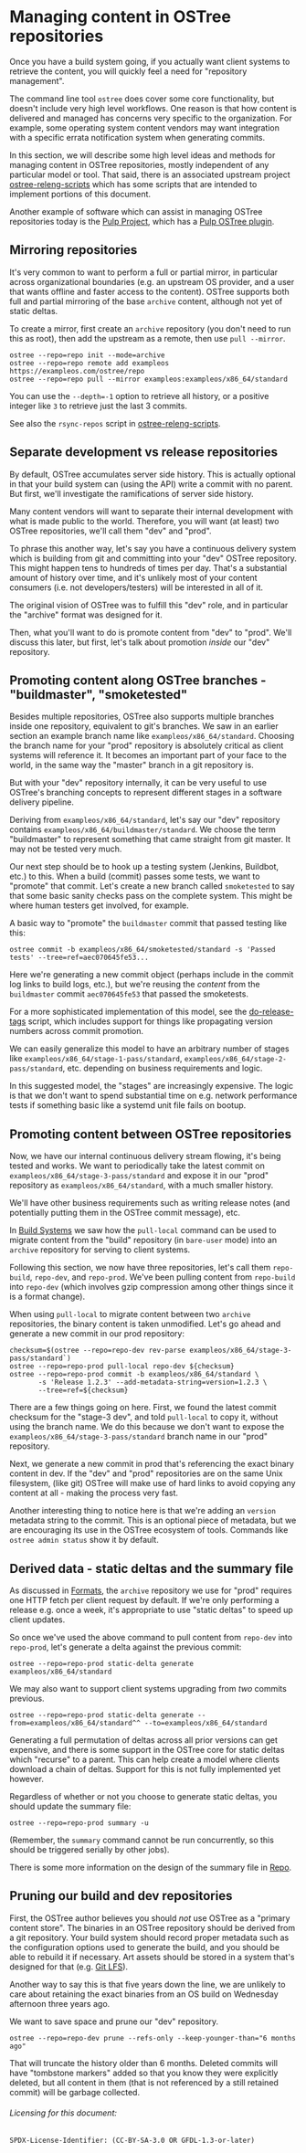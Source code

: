 # Managing content in OSTree repositories

Once you have a build system going, if you actually want client
systems to retrieve the content, you will quickly feel a need for
"repository management".

The command line tool `ostree` does cover some core functionality, but
doesn't include very high level workflows.  One reason is that how
content is delivered and managed has concerns very specific to the
organization.  For example, some operating system content vendors may
want integration with a specific errata notification system when
generating commits.

In this section, we will describe some high level ideas and methods
for managing content in OSTree repositories, mostly independent of any
particular model or tool.  That said, there is an associated upstream
project [ostree-releng-scripts](https://github.com/ostreedev/ostree-releng-scripts)
which has some scripts that are intended to implement portions of
this document.

Another example of software which can assist in managing OSTree
repositories today is the [Pulp Project](http://www.pulpproject.org/),
which has a
[Pulp OSTree plugin](https://docs.pulpproject.org/plugins/pulp_ostree/index.html).

## Mirroring repositories

It's very common to want to perform a full or partial mirror, in
particular across organizational boundaries (e.g. an upstream OS
provider, and a user that wants offline and faster access to the
content).  OSTree supports both full and partial mirroring of the base
`archive` content, although not yet of static deltas.

To create a mirror, first create an `archive` repository (you don't
need to run this as root), then add the upstream as a remote, then use
`pull --mirror`.

```
ostree --repo=repo init --mode=archive
ostree --repo=repo remote add exampleos https://exampleos.com/ostree/repo
ostree --repo=repo pull --mirror exampleos:exampleos/x86_64/standard
```

You can use the `--depth=-1` option to retrieve all history, or a
positive integer like `3` to retrieve just the last 3 commits.

See also the `rsync-repos` script in
[ostree-releng-scripts](https://github.com/ostreedev/ostree-releng-scripts).

## Separate development vs release repositories

By default, OSTree accumulates server side history.  This is actually
optional in that your build system can (using the API) write a commit
with no parent.  But first, we'll investigate the ramifications of
server side history.

Many content vendors will want to separate their internal development
with what is made public to the world.  Therefore, you will want (at
least) two OSTree repositories, we'll call them "dev" and "prod".

To phrase this another way, let's say you have a continuous delivery
system which is building from git and committing into your "dev"
OSTree repository.  This might happen tens to hundreds of times per
day.  That's a substantial amount of history over time, and it's
unlikely most of your content consumers (i.e. not developers/testers)
will be interested in all of it.

The original vision of OSTree was to fulfill this "dev" role, and in
particular the "archive" format was designed for it.

Then, what you'll want to do is promote content from "dev" to "prod".
We'll discuss this later, but first, let's talk about promotion
*inside* our "dev" repository.

## Promoting content along OSTree branches - "buildmaster", "smoketested"

Besides multiple repositories, OSTree also supports multiple branches
inside one repository, equivalent to git's branches.  We saw in an
earlier section an example branch name like
`exampleos/x86_64/standard`.  Choosing the branch name for your "prod"
repository is absolutely critical as client systems will reference it.
It becomes an important part of your face to the world, in the same
way the "master" branch in a git repository is.

But with your "dev" repository internally, it can be very useful to
use OSTree's branching concepts to represent different stages in a
software delivery pipeline.

Deriving from `exampleos/x86_64/standard`, let's say our "dev"
repository contains `exampleos/x86_64/buildmaster/standard`.  We choose the
term "buildmaster" to represent something that came straight from git
master.  It may not be tested very much.

Our next step should be to hook up a testing system (Jenkins,
Buildbot, etc.) to this.  When a build (commit) passes some tests, we
want to "promote" that commit.  Let's create a new branch called
`smoketested` to say that some basic sanity checks pass on the
complete system.  This might be where human testers get involved, for
example.

A basic way to "promote" the `buildmaster` commit that passed
testing like this:

```
ostree commit -b exampleos/x86_64/smoketested/standard -s 'Passed tests' --tree=ref=aec070645fe53...
```

Here we're generating a new commit object (perhaps include in the commit
log links to build logs, etc.), but we're reusing the *content* from the `buildmaster`
commit `aec070645fe53` that passed the smoketests.

For a more sophisticated implementation of this model, see the
[do-release-tags](https://github.com/ostreedev/ostree-releng-scripts/blob/master/do-release-tags)
script, which includes support for things like propagating version
numbers across commit promotion.

We can easily generalize this model to have an arbitrary number of
stages like `exampleos/x86_64/stage-1-pass/standard`,
`exampleos/x86_64/stage-2-pass/standard`, etc. depending on business
requirements and logic.

In this suggested model, the "stages" are increasingly expensive.  The
logic is that we don't want to spend substantial time on e.g. network
performance tests if something basic like a systemd unit file fails on
bootup.


## Promoting content between OSTree repositories

Now, we have our internal continuous delivery stream flowing, it's
being tested and works.  We want to periodically take the latest
commit on `exampleos/x86_64/stage-3-pass/standard` and expose it in
our "prod" repository as `exampleos/x86_64/standard`, with a much
smaller history.

We'll have other business requirements such as writing release notes
(and potentially putting them in the OSTree commit message), etc.

In [Build Systems](buildsystem-and-repos.md) we saw how the
`pull-local` command can be used to migrate content from the "build"
repository (in `bare-user` mode) into an `archive` repository for
serving to client systems.

Following this section, we now have three repositories, let's call
them `repo-build`, `repo-dev`, and `repo-prod`.  We've been pulling
content from `repo-build` into `repo-dev` (which involves gzip
compression among other things since it is a format change).

When using `pull-local` to migrate content between two `archive`
repositories, the binary content is taken unmodified.  Let's go ahead
and generate a new commit in our prod repository:

```
checksum=$(ostree --repo=repo-dev rev-parse exampleos/x86_64/stage-3-pass/standard`)
ostree --repo=repo-prod pull-local repo-dev ${checksum}
ostree --repo=repo-prod commit -b exampleos/x86_64/standard \
       -s 'Release 1.2.3' --add-metadata-string=version=1.2.3 \
	   --tree=ref=${checksum}
```

There are a few things going on here.  First, we found the latest
commit checksum for the "stage-3 dev", and told `pull-local` to copy
it, without using the branch name.  We do this because we don't want
to expose the `exampleos/x86_64/stage-3-pass/standard` branch name in
our "prod" repository.

Next, we generate a new commit in prod that's referencing the exact
binary content in dev.  If the "dev" and "prod" repositories are on
the same Unix filesystem, (like git) OSTree will make use of hard
links to avoid copying any content at all - making the process very
fast.

Another interesting thing to notice here is that we're adding an
`version` metadata string to the commit.  This is an optional
piece of metadata, but we are encouraging its use in the OSTree
ecosystem of tools.  Commands like `ostree admin status` show it by
default.

## Derived data - static deltas and the summary file

As discussed in [Formats](formats.md), the `archive` repository we
use for "prod" requires one HTTP fetch per client request by default.
If we're only performing a release e.g. once a week, it's appropriate
to use "static deltas" to speed up client updates.

So once we've used the above command to pull content from `repo-dev`
into `repo-prod`, let's generate a delta against the previous commit:

```
ostree --repo=repo-prod static-delta generate exampleos/x86_64/standard
```

We may also want to support client systems upgrading from *two*
commits previous.

```
ostree --repo=repo-prod static-delta generate --from=exampleos/x86_64/standard^^ --to=exampleos/x86_64/standard
```

Generating a full permutation of deltas across all prior versions can
get expensive, and there is some support in the OSTree core for static
deltas which "recurse" to a parent.  This can help create a model
where clients download a chain of deltas.  Support for this is not
fully implemented yet however.

Regardless of whether or not you choose to generate static deltas,
you should update the summary file:

```
ostree --repo=repo-prod summary -u
```

(Remember, the `summary` command cannot be run concurrently, so this
 should be triggered serially by other jobs).

There is some more information on the design of the summary file in
[Repo](repo.md).

## Pruning our build and dev repositories

First, the OSTree author believes you should *not* use OSTree as a
"primary content store".  The binaries in an OSTree repository should
be derived from a git repository.  Your build system should record
proper metadata such as the configuration options used to generate the
build, and you should be able to rebuild it if necessary.  Art assets
should be stored in a system that's designed for that
(e.g. [Git LFS](https://git-lfs.github.com/)).

Another way to say this is that five years down the line, we are
unlikely to care about retaining the exact binaries from an OS build
on Wednesday afternoon three years ago.

We want to save space and prune our "dev" repository.

```
ostree --repo=repo-dev prune --refs-only --keep-younger-than="6 months ago"
```

That will truncate the history older than 6 months.  Deleted commits
will have "tombstone markers" added so that you know they were
explicitly deleted, but all content in them (that is not referenced by
a still retained commit) will be garbage collected.

###### Licensing for this document:
`SPDX-License-Identifier: (CC-BY-SA-3.0 OR GFDL-1.3-or-later)`
